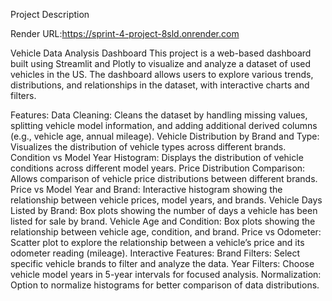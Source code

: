 Project Description

Render URL:https://sprint-4-project-8sld.onrender.com

Vehicle Data Analysis Dashboard This project is a web-based dashboard built using Streamlit and Plotly to visualize and analyze a dataset of used vehicles in the US. The dashboard allows users to explore various trends, distributions, and relationships in the dataset, with interactive charts and filters.

Features: Data Cleaning: Cleans the dataset by handling missing values, splitting vehicle model information, and adding additional derived columns (e.g., vehicle age, annual mileage). Vehicle Distribution by Brand and Type: Visualizes the distribution of vehicle types across different brands. Condition vs Model Year Histogram: Displays the distribution of vehicle conditions across different model years. Price Distribution Comparison: Allows comparison of vehicle price distributions between different brands. Price vs Model Year and Brand: Interactive histogram showing the relationship between vehicle prices, model years, and brands. Vehicle Days Listed by Brand: Box plots showing the number of days a vehicle has been listed for sale by brand. Vehicle Age and Condition: Box plots showing the relationship between vehicle age, condition, and brand. Price vs Odometer: Scatter plot to explore the relationship between a vehicle’s price and its odometer reading (mileage). Interactive Features: Brand Filters: Select specific vehicle brands to filter and analyze the data. Year Filters: Choose vehicle model years in 5-year intervals for focused analysis. Normalization: Option to normalize histograms for better comparison of data distributions.
